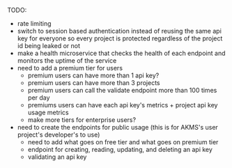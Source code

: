TODO:
- rate limiting
- switch to session based authentication instead of reusing the same api key for everyone so every project
  is protected regardless  of the project id being leaked or not
- make a health microservice that checks the health of each endpoint and monitors the uptime of the service
- need to add a premium tier for users
    - premium users can have more than 1 api key?
    - premium users can have more than 3 projects
    - premium users can call the validate endpoint more than 100 times per day
    - premiums users can have each api key's metrics + project api key usage metrics
    - make more tiers for enterprise users?
- need to create the endpoints for public usage (this is for AKMS's user project's developer's to use)
    - need to add what goes on free tier and what goes on premium tier
    - endpoint for creating, reading, updating, and deleting an api key
    - validating an api key

